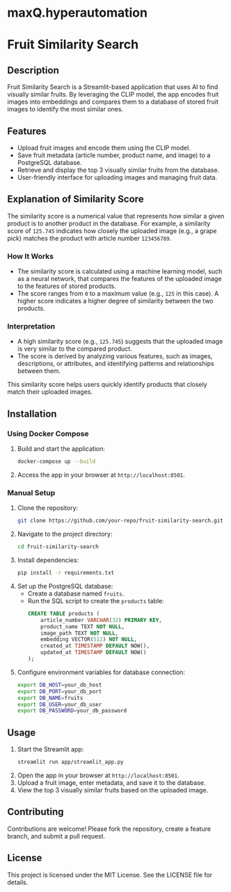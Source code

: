 # maxQ.hyperautomation


# Fruit Similarity Search

## Description
Fruit Similarity Search is a Streamlit-based application that uses AI to find visually similar fruits. By leveraging the CLIP model, the app encodes fruit images into embeddings and compares them to a database of stored fruit images to identify the most similar ones.

## Features
- Upload fruit images and encode them using the CLIP model.
- Save fruit metadata (article number, product name, and image) to a PostgreSQL database.
- Retrieve and display the top 3 visually similar fruits from the database.
- User-friendly interface for uploading images and managing fruit data.

## Explanation of Similarity Score
The similarity score is a numerical value that represents how similar a given product is to another product in the database. For example, a similarity score of `125.745` indicates how closely the uploaded image (e.g., a grape pick) matches the product with article number `123456789`.

### How It Works
- The similarity score is calculated using a machine learning model, such as a neural network, that compares the features of the uploaded image to the features of stored products.
- The score ranges from `0` to a maximum value (e.g., `125` in this case). A higher score indicates a higher degree of similarity between the two products.

### Interpretation
- A high similarity score (e.g., `125.745`) suggests that the uploaded image is very similar to the compared product.
- The score is derived by analyzing various features, such as images, descriptions, or attributes, and identifying patterns and relationships between them.

This similarity score helps users quickly identify products that closely match their uploaded images.

## Installation
### Using Docker Compose
1. Build and start the application:
   ```bash
   docker-compose up --build
   ```
2. Access the app in your browser at `http://localhost:8501`.

### Manual Setup
1. Clone the repository:
   ```bash
   git clone https://github.com/your-repo/fruit-similarity-search.git
   ```
2. Navigate to the project directory:
   ```bash
   cd fruit-similarity-search
   ```
3. Install dependencies:
   ```bash
   pip install -r requirements.txt
   ```
4. Set up the PostgreSQL database:
   - Create a database named `fruits`.
   - Run the SQL script to create the `products` table:
     ```sql
     CREATE TABLE products (
         article_number VARCHAR(32) PRIMARY KEY,
         product_name TEXT NOT NULL,
         image_path TEXT NOT NULL,
         embedding VECTOR(512) NOT NULL,
         created_at TIMESTAMP DEFAULT NOW(),
         updated_at TIMESTAMP DEFAULT NOW()
     );
     ```
5. Configure environment variables for database connection:
   ```bash
   export DB_HOST=your_db_host
   export DB_PORT=your_db_port
   export DB_NAME=fruits
   export DB_USER=your_db_user
   export DB_PASSWORD=your_db_password
   ```

## Usage
1. Start the Streamlit app:
   ```bash
   streamlit run app/streamlit_app.py
   ```
2. Open the app in your browser at `http://localhost:8501`.
3. Upload a fruit image, enter metadata, and save it to the database.
4. View the top 3 visually similar fruits based on the uploaded image.

## Contributing
Contributions are welcome! Please fork the repository, create a feature branch, and submit a pull request.

## License
This project is licensed under the MIT License. See the LICENSE file for details.